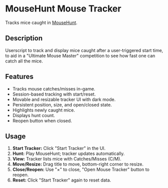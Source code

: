 # MouseHunt Mouse Tracker

Tracks mice caught in [MouseHunt](https://www.mousehuntgame.com/).

## Description

Userscript to track and display mice caught after a user-triggered start time, to aid in a "Ultimate Mouse Master" competition to see how fast one can catch all the mice.

## Features

  * Tracks mouse catches/misses in-game.
  * Session-based tracking with start/reset.
  * Movable and resizable tracker UI with dark mode.
  * Persistent position, size, and open/closed state.
  * Highlights newly caught mice.
  * Displays hunt count.
  * Reopen button when closed.

## Usage

1.  **Start Tracker:** Click "Start Tracker" in the UI.
2.  **Hunt:** Play MouseHunt; tracker updates automatically.
3.  **View:** Tracker lists mice with Catches/Misses (C/M).
4.  **Move/Resize:** Drag title to move, bottom-right corner to resize.
5.  **Close/Reopen:** Use "×" to close, "Open Mouse Tracker" button to reopen.
6.  **Reset:** Click "Start Tracker" again to reset data.
